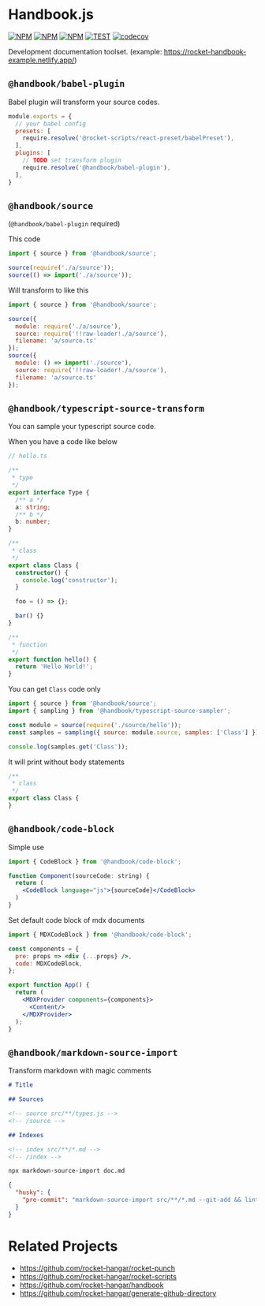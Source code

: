 # Handbook.js

[![NPM](https://img.shields.io/npm/v/@handbook/babel-plugin.svg)](https://www.npmjs.com/package/@handbook/babel-plugin)
[![NPM](https://img.shields.io/npm/v/@handbook/source.svg)](https://www.npmjs.com/package/@handbook/source)
[![NPM](https://img.shields.io/npm/v/@handbook/typescript-source-sampler.svg)](https://www.npmjs.com/package/@handbook/typescript-source-sampler)
[![TEST](https://github.com/rocket-hangar/handbook/workflows/Test/badge.svg)](https://github.com/rocket-hangar/handbook/actions?query=workflow%3ATest)
[![codecov](https://codecov.io/gh/rocket-hangar/handbook/branch/master/graph/badge.svg)](https://codecov.io/gh/rocket-hangar/handbook)

Development documentation toolset. (example: <https://rocket-handbook-example.netlify.app/>)

## `@handbook/babel-plugin`

Babel plugin will transform your source codes.

```js
module.exports = {
  // your babel config
  presets: [
    require.resolve('@rocket-scripts/react-preset/babelPreset'),
  ],
  plugins: [
    // TODO set transform plugin
    require.resolve('@handbook/babel-plugin'),
  ],  
}
```

## `@handbook/source` 

(`@handbook/babel-plugin` required)

This code

```js
import { source } from '@handbook/source';

source(require('./a/source'));
source(() => import('./a/source'));
```

Will transform to like this

```js
import { source } from '@handbook/source';

source({
  module: require('./a/source'),
  source: require('!!raw-loader!./a/source'),
  filename: 'a/source.ts'
});
source({
  module: () => import('./source'),
  source: require('!!raw-loader!./a/source'),
  filename: 'a/source.ts'
});
```

## `@handbook/typescript-source-transform`

You can sample your typescript source code.

When you have a code like below

```ts
// hello.ts

/**
 * type
 */
export interface Type {
  /** a */
  a: string;
  /** b */
  b: number;
}

/**
 * class
 */
export class Class {
  constructor() {
    console.log('constructor');
  }

  foo = () => {};

  bar() {}
}

/**
 * function
 */
export function hello() {
  return 'Hello World!';
}
```

You can get `Class` code only

```js
import { source } from '@handbook/source';
import { sampling } from '@handbook/typescript-source-sampler';

const module = source(require('./source/hello'));
const samples = sampling({ source: module.source, samples: ['Class'] });

console.log(samples.get('Class'));
```

It will print without body statements

```ts
/**
 * class
 */
export class Class {
}
```

## `@handbook/code-block`

Simple use

```jsx
import { CodeBlock } from '@handbook/code-block';

function Component(sourceCode: string) {
  return (
    <CodeBlock language="js">{sourceCode}</CodeBlock>
  )
}
```

Set default code block of mdx documents

```jsx
import { MDXCodeBlock } from '@handbook/code-block';

const components = {
  pre: props => <div {...props} />,
  code: MDXCodeBlock,
};

export function App() {
  return (
    <MDXProvider components={components}>
      <Content/>
    </MDXProvider>
  );
}
```

## `@handbook/markdown-source-import`

Transform markdown with magic comments

```md
# Title

## Sources

<!-- source src/**/types.js -->
<!-- /source -->

## Indexes

<!-- index src/**/*.md -->
<!-- /index -->
```

```sh
npx markdown-source-import doc.md
```

```json
{
  "husky": {
    "pre-commit": "markdown-source-import src/**/*.md --git-add && lint-staged"
  }
}
```


# Related Projects

- <https://github.com/rocket-hangar/rocket-punch>
- <https://github.com/rocket-hangar/rocket-scripts>
- <https://github.com/rocket-hangar/handbook>
- <https://github.com/rocket-hangar/generate-github-directory>